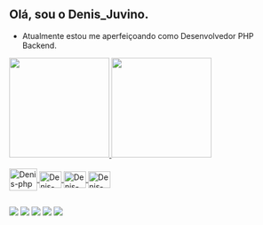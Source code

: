 ## Olá, sou o Denis_Juvino.
- Atualmente estou me aperfeiçoando como Desenvolvedor PHP Backend.

<div>
  <a href="https://github.com/denisjuvino">
  <img height="180em" src="https://github-readme-stats.vercel.app/api?username=denisjuvino&show_icons=true&theme=dracula&include_all_commits=true&count_private=true"/>
  <img height="180em" src="https://github-readme-stats.vercel.app/api/top-langs/?username=denisjuvino&layout=compact&langs_count=7&theme=dracula"/>
</div>
  
<div style="display: inline_block"><br>
  
  <img align="center" alt="Denis-php" height="40" width="50" src="https://cdn.jsdelivr.net/gh/devicons/devicon/icons/php/php-original.svg" />
  <img align="center" alt="Denis-html" height="30" width="40" src="https://cdn.jsdelivr.net/gh/devicons/devicon/icons/html5/html5-original.svg" />
  <img align="center" alt="Denis-laravel" height="30" width="40" src="https://cdn.jsdelivr.net/gh/devicons/devicon/icons/laravel/laravel-plain.svg" />
  <img align="center" alt="Denis-mysql" height="30" width="40" src="https://cdn.jsdelivr.net/gh/devicons/devicon/icons/mysql/mysql-original.svg" />

</div>
  
  ##
  
  <div>
  <a href="https://instagram.com/denisjuvino" target="_blank"><img src="https://img.shields.io/badge/-Instagram-%23E4405F?style=for-the-badge&logo=instagram&logoColor=white" target="_blank"></a> 
  <a href = "mailto:contatodenisjuvino@gmail.com"><img src="https://img.shields.io/badge/-Gmail-%23333?style=for-the-badge&logo=gmail&logoColor=white" target="_blank"></a>
  <a href="https://www.linkedin.com/in/denis-juvino-bento" target="_blank"><img src="https://img.shields.io/badge/-LinkedIn-%230077B5?style=for-the-badge&logo=linkedin&logoColor=white" target="_blank"></a>
  <a href="https://t.me/denisjb" target="_blank"><img src="https://img.shields.io/badge/Telegram-2CA5E0?style=for-the-badge&logo=telegram&logoColor=white"target="_blank"></a>
  <a href="https://api.whatsapp.com/send?phone=5511978704860&text=Ol%C3%A1%20Denis%2C%20tudo%20bem%3F" target="_blank"><img src="https://img.shields.io/badge/WhatsApp-25D366?style=for-the-badge&logo=whatsapp&logoColor=white"target="_blank"></a>

  </div>
 
